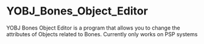 # YOBJ_Bones_Object_Editor
YOBJ Bones Object Editor is a program that allows you to change the attributes of Objects related to Bones. Currently only works on PSP systems
